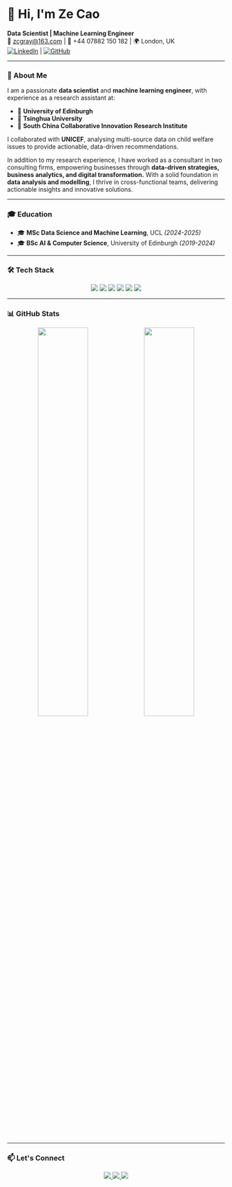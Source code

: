 # 👋 Hi, I'm Ze Cao 
**Data Scientist | Machine Learning Engineer**  
📧 zcgray@163.com | 📱 +44 07882 150 182 | 🌍 London, UK  
[![LinkedIn](https://img.shields.io/badge/LinkedIn-Connect-blue?style=flat-square&logo=linkedin)](https://www.linkedin.com/in/rain-z/) | [![GitHub](https://img.shields.io/badge/GitHub-Portfolio-black?style=flat-square&logo=github)](https://github.com/caozeze)  

---

### 🚀 About Me  
I am a passionate **data scientist** and **machine learning engineer**, with experience as a research assistant at:  
- 🏫 **University of Edinburgh**  
- 🏫 **Tsinghua University**  
- 🏫 **South China Collaborative Innovation Research Institute**  

I collaborated with **UNICEF**, analysing multi-source data on child welfare issues to provide actionable, data-driven recommendations.  

In addition to my research experience, I have worked as a consultant in two consulting firms, empowering businesses through **data-driven strategies, business analytics, and digital transformation.** With a solid foundation in **data analysis and modelling**, I thrive in cross-functional teams, delivering actionable insights and innovative solutions.  

---

### 🎓 Education  
- 🎓 **MSc Data Science and Machine Learning**, UCL _(2024-2025)_  
- 🎓 **BSc AI & Computer Science**, University of Edinburgh _(2019-2024)_  

---

### 🛠 Tech Stack  
<p align="center">
  <img src="https://img.shields.io/badge/Python-3776AB?style=for-the-badge&logo=python&logoColor=white" />
  <img src="https://img.shields.io/badge/R-276DC3?style=for-the-badge&logo=r&logoColor=white" />
  <img src="https://img.shields.io/badge/SQL-4479A1?style=for-the-badge&logo=mysql&logoColor=white" />
  <img src="https://img.shields.io/badge/PyTorch-EE4C2C?style=for-the-badge&logo=pytorch&logoColor=white" />
  <img src="https://img.shields.io/badge/Tableau-E97627?style=for-the-badge&logo=tableau&logoColor=white" />
  <img src="https://img.shields.io/badge/Git-F05032?style=for-the-badge&logo=git&logoColor=white" />
</p>

---

### 📊 GitHub Stats
<p align="center">
  <img src="https://github-readme-stats.vercel.app/api?username=caozeze&show_icons=true&theme=radical" width="48%" />
  <img src="https://github-readme-stats.vercel.app/api/top-langs/?username=caozeze&layout=compact&theme=radical" width="48%" />
</p>

---

### 📫 Let's Connect  
<p align="center">
  <a href="https://www.linkedin.com/in/rain-z/">
    <img src="https://img.shields.io/badge/LinkedIn-Connect-blue?style=for-the-badge&logo=linkedin" />
  </a>
  <a href="mailto:zcgray@163.com">
    <img src="https://img.shields.io/badge/Email-Contact-red?style=for-the-badge&logo=gmail&logoColor=white" />
  </a>
  <a href="https://github.com/caozeze">
    <img src="https://img.shields.io/badge/GitHub-Follow-black?style=for-the-badge&logo=github" />
  </a>
</p>
